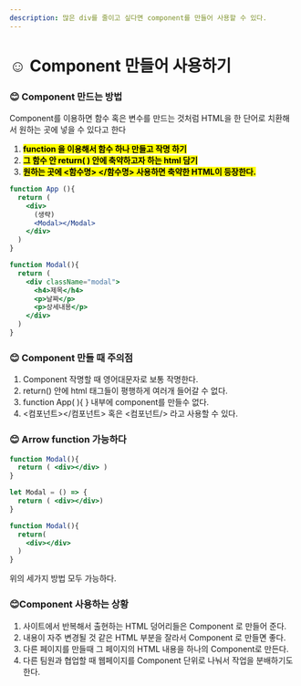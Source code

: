 ```yaml
---
description: 많은 div를 줄이고 싶다면 component를 만들어 사용할 수 있다.
---
```


# ☺ Component 만들어 사용하기



### 😊 Component 만드는 방법

Component를 이용하면 함수 혹은 변수를 만드는 것처럼 HTML을   한 단어로 치환해서 원하는 곳에 넣을 수 있다고 한다



1. <mark style="background-color:yellow;">**function 을 이용해서 함수 하나 만들고 작명 하기**</mark>
2. <mark style="background-color:yellow;">**그 함수 안 return( ) 안에 축약하고자 하는 html 담기**</mark>
3. <mark style="background-color:yellow;">**원하는 곳에 <함수명> \</함수명> 사용하면 축약한 HTML이 등장한다.**</mark>



```jsx
function App (){
  return (
    <div>
      (생략)
      <Modal></Modal>
    </div>
  )
}

function Modal(){
  return (
    <div className="modal">
      <h4>제목</h4>
      <p>날짜</p>
      <p>상세내용</p>
    </div>
  )
}
```





### 😊 Component 만들 때 주의점

1. Component 작명할 때 영어대문자로 보통 작명한다.
2. return() 안에 html 태그들이 평행하게 여러개 들어갈 수 없다.
3. function App( ){ } 내부에 component를 만들수 없다.
4. <컴포넌트>\</컴포넌트> 혹은 <컴포넌트/> 라고 사용할 수 있다.





### 😊 Arrow function 가능하다

```jsx
function Modal(){
  return ( <div></div> )
}

let Modal = () => {
  return ( <div></div>) 
}

function Modal(){
  return(
    <div></div>
  )
}
```

위의 세가지 방법 모두 가능하다.





### &#x20;😊Component 사용하는 상황

1. 사이트에서 반복해서 출현하는 HTML 덩어리들은 Component 로 만들어 준다.
2. 내용이 자주 변경될 것 같은 HTML 부분을 잘라서 Component 로 만들면 좋다.
3. 다른 페이지를 만들때 그 페이지의 HTML 내용을 하나의 Component로 만든다.
4. 다른 팀원과 협업할 때 웹페이지를 Component 단위로 나눠서 작업을 분배하기도 한다.



